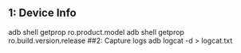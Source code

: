 ## 1: Device Info
adb shell getprop ro.product.model
adb shell getprop ro.build.version.release
##2: Capture logs
adb logcat -d > logcat.txt
